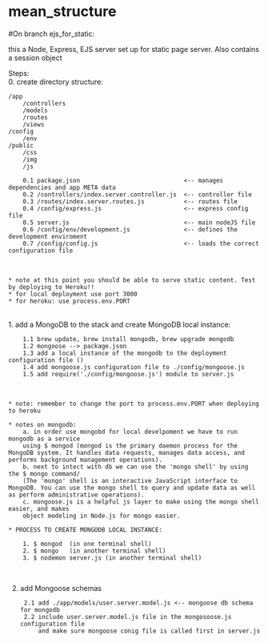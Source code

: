 # mean_structure

#On branch ejs_for_static:


this a Node, Express, EJS server set up for static page server.
Also contains a session object

Steps:<br />
0. create directory structure:

    /app
        /controllers
        /models
        /routes
        /views
    /config
        /env
    /public
        /css
        /img
        /js

        0.1 package.json                             <-- manages dependencies and app META data
        0.2 /controllers/index.server.controller.js  <-- controller file
        0.3 /routes/index.server.routes.js           <-- routes file
        0.4 /config/express.js                       <-- express config file
        0.5 server.js                                <-- main nodeJS file
        0.6 /config/env/development.js               <-- defines the development enviroment
        0.7 /config/config.js                        <-- loads the correct configuration file
<br />

    * note at this point you should be able to serve static content. Test by deploying to Heroku!!
    * for local deployment use port 3000
    * for heroku: use process.env.PORT

<br />
1. add a MongoDB to the stack and create MongoDB local instance:

        1.1 brew update, brew install mongodb, brew upgrade mongodb
        1.2 mongoose --> package.json
        1.3 add a local instance of the mongodb to the deployment configuration file ()
        1.4 add mongoose.js configuration file to ./config/mongoose.js
        1.5 add require('./config/mongoose.js') module to server.js
<br />

    * note: remember to change the port to process.env.PORT when deploying to heroku

    * notes on mongodb:
        a. in order use mongobd for local develpoment we have to run mongodb as a service
        using $ mongod (mongod is the primary daemon process for the MongoDB system. It handles data requests, manages data access, and performs background management operations).
        b. next to intect with db we can use the 'mongo shell' by using the $ mongo command/
        (The 'mongo' shell is an interactive JavaScript interface to MongoDB. You can use the mongo shell to query and update data as well as perform administrative operations).
        c. mongoose.js is a helpful js layer to make using the mongo shell easier, and makes
        object modeling in Node.js for mongo easier.

    * PROCESS TO CREATE MONGODB LOCAL INSTANCE:

        1. $ mongod  (in one terminal shell)
        2. $ mongo   (in another terminal shell)
        3. $ nodemon server.js (in another terminal shell)   

<br />    

2. add Mongoose schemas

        2.1 add ./app/models/user.server.model.js <-- mongoose db schema for mongodb
        2.2 include user.server.model.js file in the mongosoose.js configuration file
            and make sure mongoose conig file is called first in server.js 
